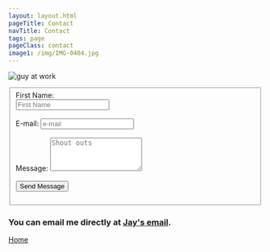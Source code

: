 ```yaml
---
layout: layout.html
pageTitle: Contact
navTitle: Contact
tags: page
pageClass: contact
image1: /img/IMG-0404.jpg
---
```


![guy at work]({{image1}})

<form action="/" data-netlify="true" onsubmit="myFunction()">
<fieldset>
  <label for="fname">First Name:</label><br>
  <input 
  type="text" 
  id="fname" 
  name="fname" 
  placeholder="First Name" 
  required 
  autocomplete="fname" 
  title="Please enter your name."
  />
  <br>
  <br>
  <label for="email">E-mail:</label>
<input 
type="email" 
id="email" 
name="email" 
placeholder="e-mail"
autocomplete="email"
    title="The domain portion of the email address is invalid (the portion after the @)."
      pattern="^([^\x00-\x20\x22\x28\x29\x2c\x2e\x3a-\x3c\x3e\x40\x5b-\x5d\x7f-\xff]+|\x22([^\x0d\x22\x5c\x80-\xff]|\x5c[\x00-\x7f])*\x22)(\x2e([^\x00-\x20\x22\x28\x29\x2c\x2e\x3a-\x3c\x3e\x40\x5b-\x5d\x7f-\xff]+|\x22([^\x0d\x22\x5c\x80-\xff]|\x5c[\x00-\x7f])*\x22))*\x40([^\x00-\x20\x22\x28\x29\x2c\x2e\x3a-\x3c\x3e\x40\x5b-\x5d\x7f-\xff]+|\x5b([^\x0d\x5b-\x5d\x80-\xff]|\x5c[\x00-\x7f])*\x5d)(\x2e([^\x00-\x20\x22\x28\x29\x2c\x2e\x3a-\x3c\x3e\x40\x5b-\x5d\x7f-\xff]+|\x5b([^\x0d\x5b-\x5d\x80-\xff]|\x5c[\x00-\x7f])*\x5d))*(\.\w{2,})+$"
required
/>
<br><br>
<label for="message">Message:</label> 
<textarea 
name="message" 
id="message" 
placeholder="Shout outs" 
rows="4" 
required
></textarea>
<br><br>
<button type="submit" name="submit">Send Message</button>
<br>
<br>
  </fieldset>
</form>

### You can email me directly at <a href="mailto:jasoncastillo25@gmail.com">Jay's email</a>.

[Home](/)
